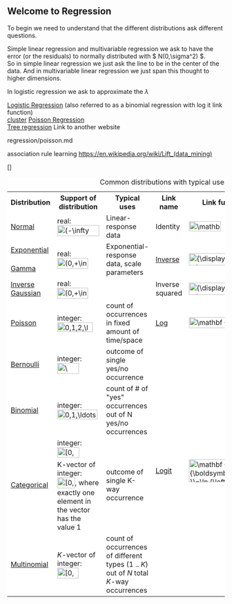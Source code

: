 
## Welcome to Regression


To begin we need to understand that the different distributions ask different questions.

Simple linear regression and multivariable regression we ask to have the error (or the residuals) to normally distributed with $ N(0,\sigma^2) $.<br/>
So in simple linear regression we just ask the line to be in the center of the data. And in multivariable linear regression we just span this thought to higher dimensions.

In logistic regression we ask to approximate the $\lambda$

[Logistic Regression](Logisticregression.md) (also referred to as a binomial regression with log it link function)<br>
[cluster](clusterclassification.md)
[Poisson Regression](regression/poisson.md)<br>
[Tree regression](http://www.di.fc.ul.pt/~jpn/r/tree/tree.html) Link to another website

regression/poisson.md

association rule learning https://en.wikipedia.org/wiki/Lift_(data_mining)

[]

<table class="wikitable" style="background:white;">
<caption>Common distributions with typical uses and canonical link functions</caption>
<tbody><tr>
<th>Distribution</th>
<th>Support of distribution</th>
<th>Typical uses</th>
<th>Link name</th>
<th>Link function</th>
<th>Mean function</th>
</tr>
<tr>
<td><a href="/wiki/Normal_distribution" title="Normal distribution">Normal</a></td>
<td>real: <span class="mwe-math-element"><span class="mwe-math-mathml-inline mwe-math-mathml-a11y" style="display: none;"><math xmlns="http://www.w3.org/1998/Math/MathML">
  <semantics>
    <mrow class="MJX-TeXAtom-ORD">
      <mstyle displaystyle="true" scriptlevel="0">
        <mo stretchy="false">(</mo>
        <mo>−<!-- − --></mo>
        <mi mathvariant="normal">∞<!-- ∞ --></mi>
        <mo>,</mo>
        <mo>+</mo>
        <mi mathvariant="normal">∞<!-- ∞ --></mi>
        <mo stretchy="false">)</mo>
      </mstyle>
    </mrow>
    <annotation encoding="application/x-tex">{\displaystyle (-\infty ,+\infty )}</annotation>
  </semantics>
</math></span><img src="https://wikimedia.org/api/rest_v1/media/math/render/svg/e577bfa9ed1c0f83ed643206abae3cd2f234cf9c" class="mwe-math-fallback-image-inline" aria-hidden="true" style="vertical-align: -0.838ex; width:11.18ex; height:2.843ex;" alt="(-\infty ,+\infty )"></span></td>
<td>Linear-response data</td>
<td>Identity</td>
<td><span class="mwe-math-element"><span class="mwe-math-mathml-inline mwe-math-mathml-a11y" style="display: none;"><math xmlns="http://www.w3.org/1998/Math/MathML">
  <semantics>
    <mrow class="MJX-TeXAtom-ORD">
      <mstyle displaystyle="true" scriptlevel="0">
        <mrow class="MJX-TeXAtom-ORD">
          <mi mathvariant="bold">X</mi>
        </mrow>
        <mrow class="MJX-TeXAtom-ORD">
          <mi mathvariant="bold-italic">β<!-- β --></mi>
        </mrow>
        <mo>=</mo>
        <mi>μ<!-- μ --></mi>
        <mspace width="thinmathspace"></mspace>
        <mspace width="negativethinmathspace"></mspace>
      </mstyle>
    </mrow>
    <annotation encoding="application/x-tex">{\displaystyle \mathbf {X} {\boldsymbol {\beta }}=\mu \,\!}</annotation>
  </semantics>
</math></span><img src="https://wikimedia.org/api/rest_v1/media/math/render/svg/63238c06f9c1927aee60b40fec3adccd419cf32a" class="mwe-math-fallback-image-inline" aria-hidden="true" style="vertical-align: -0.838ex; margin-right: -0.387ex; width:8.483ex; height:2.676ex;" alt="\mathbf {X} {\boldsymbol {\beta }}=\mu \,\!"></span></td>
<td><span class="mwe-math-element"><span class="mwe-math-mathml-inline mwe-math-mathml-a11y" style="display: none;"><math xmlns="http://www.w3.org/1998/Math/MathML">
  <semantics>
    <mrow class="MJX-TeXAtom-ORD">
      <mstyle displaystyle="true" scriptlevel="0">
        <mi>μ<!-- μ --></mi>
        <mo>=</mo>
        <mrow class="MJX-TeXAtom-ORD">
          <mi mathvariant="bold">X</mi>
        </mrow>
        <mrow class="MJX-TeXAtom-ORD">
          <mi mathvariant="bold-italic">β<!-- β --></mi>
        </mrow>
        <mspace width="thinmathspace"></mspace>
        <mspace width="negativethinmathspace"></mspace>
      </mstyle>
    </mrow>
    <annotation encoding="application/x-tex">{\displaystyle \mu =\mathbf {X} {\boldsymbol {\beta }}\,\!}</annotation>
  </semantics>
</math></span><img src="https://wikimedia.org/api/rest_v1/media/math/render/svg/12c514082234f52d09595635789f474de0279b7d" class="mwe-math-fallback-image-inline" aria-hidden="true" style="vertical-align: -0.838ex; margin-right: -0.387ex; width:8.483ex; height:2.676ex;" alt="\mu =\mathbf {X} {\boldsymbol {\beta }}\,\!"></span></td>
</tr>
<tr>
<td><a href="/wiki/Exponential_distribution" title="Exponential distribution">Exponential</a></td>
<td rowspan="2">real: <span class="mwe-math-element"><span class="mwe-math-mathml-inline mwe-math-mathml-a11y" style="display: none;"><math xmlns="http://www.w3.org/1998/Math/MathML">
  <semantics>
    <mrow class="MJX-TeXAtom-ORD">
      <mstyle displaystyle="true" scriptlevel="0">
        <mo stretchy="false">(</mo>
        <mn>0</mn>
        <mo>,</mo>
        <mo>+</mo>
        <mi mathvariant="normal">∞<!-- ∞ --></mi>
        <mo stretchy="false">)</mo>
      </mstyle>
    </mrow>
    <annotation encoding="application/x-tex">{\displaystyle (0,+\infty )}</annotation>
  </semantics>
</math></span><img src="https://wikimedia.org/api/rest_v1/media/math/render/svg/de77e40eb7e2582eef8a5a1da1bc027b7d9a8d6e" class="mwe-math-fallback-image-inline" aria-hidden="true" style="vertical-align: -0.838ex; width:8.2ex; height:2.843ex;" alt="(0,+\infty )"></span></td>
<td rowspan="2">Exponential-response data, scale parameters</td>
<td rowspan="2"><a href="/wiki/Multiplicative_inverse" title="Multiplicative inverse">Inverse</a></td>
<td rowspan="2"><span class="mwe-math-element"><span class="mwe-math-mathml-inline mwe-math-mathml-a11y" style="display: none;"><math xmlns="http://www.w3.org/1998/Math/MathML">
  <semantics>
    <mrow class="MJX-TeXAtom-ORD">
      <mstyle displaystyle="true" scriptlevel="0">
        <mrow class="MJX-TeXAtom-ORD">
          <mi mathvariant="bold">X</mi>
        </mrow>
        <mrow class="MJX-TeXAtom-ORD">
          <mi mathvariant="bold-italic">β<!-- β --></mi>
        </mrow>
        <mo>=</mo>
        <msup>
          <mi>μ<!-- μ --></mi>
          <mrow class="MJX-TeXAtom-ORD">
            <mo>−<!-- − --></mo>
            <mn>1</mn>
          </mrow>
        </msup>
        <mspace width="thinmathspace"></mspace>
        <mspace width="negativethinmathspace"></mspace>
      </mstyle>
    </mrow>
    <annotation encoding="application/x-tex">{\displaystyle \mathbf {X} {\boldsymbol {\beta }}=\mu ^{-1}\,\!}</annotation>
  </semantics>
</math></span><img src="https://wikimedia.org/api/rest_v1/media/math/render/svg/35c753c466b330a78b576fc8727e188962cc604f" class="mwe-math-fallback-image-inline" aria-hidden="true" style="vertical-align: -0.838ex; margin-right: -0.387ex; width:10.83ex; height:3.176ex;" alt="{\displaystyle \mathbf {X} {\boldsymbol {\beta }}=\mu ^{-1}\,\!}"></span></td>
<td rowspan="2"><span class="mwe-math-element"><span class="mwe-math-mathml-inline mwe-math-mathml-a11y" style="display: none;"><math xmlns="http://www.w3.org/1998/Math/MathML">
  <semantics>
    <mrow class="MJX-TeXAtom-ORD">
      <mstyle displaystyle="true" scriptlevel="0">
        <mi>μ<!-- μ --></mi>
        <mo>=</mo>
        <mo stretchy="false">(</mo>
        <mrow class="MJX-TeXAtom-ORD">
          <mi mathvariant="bold">X</mi>
        </mrow>
        <mrow class="MJX-TeXAtom-ORD">
          <mi mathvariant="bold-italic">β<!-- β --></mi>
        </mrow>
        <msup>
          <mo stretchy="false">)</mo>
          <mrow class="MJX-TeXAtom-ORD">
            <mo>−<!-- − --></mo>
            <mn>1</mn>
          </mrow>
        </msup>
        <mspace width="thinmathspace"></mspace>
        <mspace width="negativethinmathspace"></mspace>
      </mstyle>
    </mrow>
    <annotation encoding="application/x-tex">{\displaystyle \mu =(\mathbf {X} {\boldsymbol {\beta }})^{-1}\,\!}</annotation>
  </semantics>
</math></span><img src="https://wikimedia.org/api/rest_v1/media/math/render/svg/77e75642db84d5f96e6c2ceb8b6c1deec1b41037" class="mwe-math-fallback-image-inline" aria-hidden="true" style="vertical-align: -0.838ex; margin-right: -0.387ex; width:12.66ex; height:3.176ex;" alt="{\displaystyle \mu =(\mathbf {X} {\boldsymbol {\beta }})^{-1}\,\!}"></span></td>
</tr>
<tr>
<td><a href="/wiki/Gamma_distribution" title="Gamma distribution">Gamma</a></td>
</tr>
<tr>
<td><a href="/wiki/Inverse_Gaussian_distribution" title="Inverse Gaussian distribution">Inverse<br>
Gaussian</a></td>
<td>real: <span class="mwe-math-element"><span class="mwe-math-mathml-inline mwe-math-mathml-a11y" style="display: none;"><math xmlns="http://www.w3.org/1998/Math/MathML">
  <semantics>
    <mrow class="MJX-TeXAtom-ORD">
      <mstyle displaystyle="true" scriptlevel="0">
        <mo stretchy="false">(</mo>
        <mn>0</mn>
        <mo>,</mo>
        <mo>+</mo>
        <mi mathvariant="normal">∞<!-- ∞ --></mi>
        <mo stretchy="false">)</mo>
      </mstyle>
    </mrow>
    <annotation encoding="application/x-tex">{\displaystyle (0,+\infty )}</annotation>
  </semantics>
</math></span><img src="https://wikimedia.org/api/rest_v1/media/math/render/svg/de77e40eb7e2582eef8a5a1da1bc027b7d9a8d6e" class="mwe-math-fallback-image-inline" aria-hidden="true" style="vertical-align: -0.838ex; width:8.2ex; height:2.843ex;" alt="(0,+\infty )"></span></td>
<td></td>
<td>Inverse<br>
squared</td>
<td><span class="mwe-math-element"><span class="mwe-math-mathml-inline mwe-math-mathml-a11y" style="display: none;"><math xmlns="http://www.w3.org/1998/Math/MathML">
  <semantics>
    <mrow class="MJX-TeXAtom-ORD">
      <mstyle displaystyle="true" scriptlevel="0">
        <mrow class="MJX-TeXAtom-ORD">
          <mi mathvariant="bold">X</mi>
        </mrow>
        <mrow class="MJX-TeXAtom-ORD">
          <mi mathvariant="bold-italic">β<!-- β --></mi>
        </mrow>
        <mo>=</mo>
        <msup>
          <mi>μ<!-- μ --></mi>
          <mrow class="MJX-TeXAtom-ORD">
            <mo>−<!-- − --></mo>
            <mn>2</mn>
          </mrow>
        </msup>
        <mspace width="thinmathspace"></mspace>
        <mspace width="negativethinmathspace"></mspace>
      </mstyle>
    </mrow>
    <annotation encoding="application/x-tex">{\displaystyle \mathbf {X} {\boldsymbol {\beta }}=\mu ^{-2}\,\!}</annotation>
  </semantics>
</math></span><img src="https://wikimedia.org/api/rest_v1/media/math/render/svg/0a3b87590326202b24e85ce5762989fd34bff8c2" class="mwe-math-fallback-image-inline" aria-hidden="true" style="vertical-align: -0.838ex; margin-right: -0.387ex; width:10.83ex; height:3.176ex;" alt="{\displaystyle \mathbf {X} {\boldsymbol {\beta }}=\mu ^{-2}\,\!}"></span></td>
<td><span class="mwe-math-element"><span class="mwe-math-mathml-inline mwe-math-mathml-a11y" style="display: none;"><math xmlns="http://www.w3.org/1998/Math/MathML">
  <semantics>
    <mrow class="MJX-TeXAtom-ORD">
      <mstyle displaystyle="true" scriptlevel="0">
        <mi>μ<!-- μ --></mi>
        <mo>=</mo>
        <mo stretchy="false">(</mo>
        <mrow class="MJX-TeXAtom-ORD">
          <mi mathvariant="bold">X</mi>
        </mrow>
        <mrow class="MJX-TeXAtom-ORD">
          <mi mathvariant="bold-italic">β<!-- β --></mi>
        </mrow>
        <msup>
          <mo stretchy="false">)</mo>
          <mrow class="MJX-TeXAtom-ORD">
            <mo>−<!-- − --></mo>
            <mn>1</mn>
            <mrow class="MJX-TeXAtom-ORD">
              <mo>/</mo>
            </mrow>
            <mn>2</mn>
          </mrow>
        </msup>
        <mspace width="thinmathspace"></mspace>
        <mspace width="negativethinmathspace"></mspace>
      </mstyle>
    </mrow>
    <annotation encoding="application/x-tex">{\displaystyle \mu =(\mathbf {X} {\boldsymbol {\beta }})^{-1/2}\,\!}</annotation>
  </semantics>
</math></span><img src="https://wikimedia.org/api/rest_v1/media/math/render/svg/9f2b2781a377e3d9ed78c1b1e026fda1e8895402" class="mwe-math-fallback-image-inline" aria-hidden="true" style="vertical-align: -0.838ex; margin-right: -0.387ex; width:14.319ex; height:3.343ex;" alt="{\displaystyle \mu =(\mathbf {X} {\boldsymbol {\beta }})^{-1/2}\,\!}"></span></td>
</tr>
<tr>
<td><a href="/wiki/Poisson_distribution" title="Poisson distribution">Poisson</a></td>
<td>integer: <span class="mwe-math-element"><span class="mwe-math-mathml-inline mwe-math-mathml-a11y" style="display: none;"><math xmlns="http://www.w3.org/1998/Math/MathML">
  <semantics>
    <mrow class="MJX-TeXAtom-ORD">
      <mstyle displaystyle="true" scriptlevel="0">
        <mn>0</mn>
        <mo>,</mo>
        <mn>1</mn>
        <mo>,</mo>
        <mn>2</mn>
        <mo>,</mo>
        <mo>…<!-- … --></mo>
      </mstyle>
    </mrow>
    <annotation encoding="application/x-tex">{\displaystyle 0,1,2,\ldots }</annotation>
  </semantics>
</math></span><img src="https://wikimedia.org/api/rest_v1/media/math/render/svg/b1da8ed7e74b31b6314f23f122a1198c104fcaad" class="mwe-math-fallback-image-inline" aria-hidden="true" style="vertical-align: -0.671ex; width:9.386ex; height:2.509ex;" alt="0,1,2,\ldots "></span></td>
<td>count of occurrences in fixed amount of time/space</td>
<td><a href="/wiki/Natural_logarithm" title="Natural logarithm">Log</a></td>
<td><span class="mwe-math-element"><span class="mwe-math-mathml-inline mwe-math-mathml-a11y" style="display: none;"><math xmlns="http://www.w3.org/1998/Math/MathML">
  <semantics>
    <mrow class="MJX-TeXAtom-ORD">
      <mstyle displaystyle="true" scriptlevel="0">
        <mrow class="MJX-TeXAtom-ORD">
          <mi mathvariant="bold">X</mi>
        </mrow>
        <mrow class="MJX-TeXAtom-ORD">
          <mi mathvariant="bold-italic">β<!-- β --></mi>
        </mrow>
        <mo>=</mo>
        <mi>ln</mi>
        <mo>⁡<!-- ⁡ --></mo>
        <mrow class="MJX-TeXAtom-ORD">
          <mo stretchy="false">(</mo>
          <mi>μ<!-- μ --></mi>
          <mo stretchy="false">)</mo>
        </mrow>
        <mspace width="thinmathspace"></mspace>
        <mspace width="negativethinmathspace"></mspace>
      </mstyle>
    </mrow>
    <annotation encoding="application/x-tex">{\displaystyle \mathbf {X} {\boldsymbol {\beta }}=\ln {(\mu )}\,\!}</annotation>
  </semantics>
</math></span><img src="https://wikimedia.org/api/rest_v1/media/math/render/svg/ef9f78b057c55a36d8b2516ba1f22a64f601fa1e" class="mwe-math-fallback-image-inline" aria-hidden="true" style="vertical-align: -0.838ex; margin-right: -0.387ex; width:12.66ex; height:2.843ex;" alt="\mathbf {X} {\boldsymbol {\beta }}=\ln {(\mu )}\,\!"></span></td>
<td><span class="mwe-math-element"><span class="mwe-math-mathml-inline mwe-math-mathml-a11y" style="display: none;"><math xmlns="http://www.w3.org/1998/Math/MathML">
  <semantics>
    <mrow class="MJX-TeXAtom-ORD">
      <mstyle displaystyle="true" scriptlevel="0">
        <mi>μ<!-- μ --></mi>
        <mo>=</mo>
        <mi>exp</mi>
        <mo>⁡<!-- ⁡ --></mo>
        <mrow class="MJX-TeXAtom-ORD">
          <mo stretchy="false">(</mo>
          <mrow class="MJX-TeXAtom-ORD">
            <mi mathvariant="bold">X</mi>
          </mrow>
          <mrow class="MJX-TeXAtom-ORD">
            <mi mathvariant="bold-italic">β<!-- β --></mi>
          </mrow>
          <mo stretchy="false">)</mo>
        </mrow>
        <mspace width="thinmathspace"></mspace>
        <mspace width="negativethinmathspace"></mspace>
      </mstyle>
    </mrow>
    <annotation encoding="application/x-tex">{\displaystyle \mu =\exp {(\mathbf {X} {\boldsymbol {\beta }})}\,\!}</annotation>
  </semantics>
</math></span><img src="https://wikimedia.org/api/rest_v1/media/math/render/svg/b8cdcc2a7f1ac3de2da641254ab17cd120d1ce5e" class="mwe-math-fallback-image-inline" aria-hidden="true" style="vertical-align: -0.838ex; margin-right: -0.387ex; width:14.284ex; height:2.843ex;" alt="\mu =\exp {(\mathbf {X} {\boldsymbol {\beta }})}\,\!"></span></td>
</tr>
<tr>
<td><a href="/wiki/Bernoulli_distribution" title="Bernoulli distribution">Bernoulli</a></td>
<td>integer: <span class="mwe-math-element"><span class="mwe-math-mathml-inline mwe-math-mathml-a11y" style="display: none;"><math xmlns="http://www.w3.org/1998/Math/MathML">
  <semantics>
    <mrow class="MJX-TeXAtom-ORD">
      <mstyle displaystyle="true" scriptlevel="0">
        <mo fence="false" stretchy="false">{</mo>
        <mn>0</mn>
        <mo>,</mo>
        <mn>1</mn>
        <mo fence="false" stretchy="false">}</mo>
      </mstyle>
    </mrow>
    <annotation encoding="application/x-tex">{\displaystyle \{0,1\}}</annotation>
  </semantics>
</math></span><img src="https://wikimedia.org/api/rest_v1/media/math/render/svg/28de5781698336d21c9c560fb1cbb3fb406923eb" class="mwe-math-fallback-image-inline" aria-hidden="true" style="vertical-align: -0.838ex; width:5.736ex; height:2.843ex;" alt="\{0,1\}"></span></td>
<td>outcome of single yes/no occurrence</td>
<td rowspan="5"><a href="/wiki/Logit" title="Logit">Logit</a></td>
<td rowspan="5"><span class="mwe-math-element"><span class="mwe-math-mathml-inline mwe-math-mathml-a11y" style="display: none;"><math xmlns="http://www.w3.org/1998/Math/MathML">
  <semantics>
    <mrow class="MJX-TeXAtom-ORD">
      <mstyle displaystyle="true" scriptlevel="0">
        <mrow class="MJX-TeXAtom-ORD">
          <mi mathvariant="bold">X</mi>
        </mrow>
        <mrow class="MJX-TeXAtom-ORD">
          <mi mathvariant="bold-italic">β<!-- β --></mi>
        </mrow>
        <mo>=</mo>
        <mi>ln</mi>
        <mo>⁡<!-- ⁡ --></mo>
        <mrow class="MJX-TeXAtom-ORD">
          <mrow>
            <mo>(</mo>
            <mrow class="MJX-TeXAtom-ORD">
              <mfrac>
                <mi>μ<!-- μ --></mi>
                <mrow>
                  <mn>1</mn>
                  <mo>−<!-- − --></mo>
                  <mi>μ<!-- μ --></mi>
                </mrow>
              </mfrac>
            </mrow>
            <mo>)</mo>
          </mrow>
        </mrow>
        <mspace width="thinmathspace"></mspace>
        <mspace width="negativethinmathspace"></mspace>
      </mstyle>
    </mrow>
    <annotation encoding="application/x-tex">{\displaystyle \mathbf {X} {\boldsymbol {\beta }}=\ln {\left({\frac {\mu }{1-\mu }}\right)}\,\!}</annotation>
  </semantics>
</math></span><img src="https://wikimedia.org/api/rest_v1/media/math/render/svg/b1399fce891de947b987e2e8ae8abd942316a681" class="mwe-math-fallback-image-inline" aria-hidden="true" style="vertical-align: -2.505ex; margin-right: -0.387ex; width:19.132ex; height:6.176ex;" alt="\mathbf {X} {\boldsymbol {\beta }}=\ln {\left({\frac {\mu }{1-\mu }}\right)}\,\!"></span></td>
<td rowspan="5"><span class="mwe-math-element"><span class="mwe-math-mathml-inline mwe-math-mathml-a11y" style="display: none;"><math xmlns="http://www.w3.org/1998/Math/MathML">
  <semantics>
    <mrow class="MJX-TeXAtom-ORD">
      <mstyle displaystyle="true" scriptlevel="0">
        <mi>μ<!-- μ --></mi>
        <mo>=</mo>
        <mrow class="MJX-TeXAtom-ORD">
          <mfrac>
            <mrow>
              <mi>exp</mi>
              <mo>⁡<!-- ⁡ --></mo>
              <mrow class="MJX-TeXAtom-ORD">
                <mo stretchy="false">(</mo>
                <mrow class="MJX-TeXAtom-ORD">
                  <mi mathvariant="bold">X</mi>
                </mrow>
                <mrow class="MJX-TeXAtom-ORD">
                  <mi mathvariant="bold-italic">β<!-- β --></mi>
                </mrow>
                <mo stretchy="false">)</mo>
              </mrow>
            </mrow>
            <mrow>
              <mn>1</mn>
              <mo>+</mo>
              <mi>exp</mi>
              <mo>⁡<!-- ⁡ --></mo>
              <mrow class="MJX-TeXAtom-ORD">
                <mo stretchy="false">(</mo>
                <mrow class="MJX-TeXAtom-ORD">
                  <mi mathvariant="bold">X</mi>
                </mrow>
                <mrow class="MJX-TeXAtom-ORD">
                  <mi mathvariant="bold-italic">β<!-- β --></mi>
                </mrow>
                <mo stretchy="false">)</mo>
              </mrow>
            </mrow>
          </mfrac>
        </mrow>
        <mo>=</mo>
        <mrow class="MJX-TeXAtom-ORD">
          <mfrac>
            <mn>1</mn>
            <mrow>
              <mn>1</mn>
              <mo>+</mo>
              <mi>exp</mi>
              <mo>⁡<!-- ⁡ --></mo>
              <mrow class="MJX-TeXAtom-ORD">
                <mo stretchy="false">(</mo>
                <mo>−<!-- − --></mo>
                <mrow class="MJX-TeXAtom-ORD">
                  <mi mathvariant="bold">X</mi>
                </mrow>
                <mrow class="MJX-TeXAtom-ORD">
                  <mi mathvariant="bold-italic">β<!-- β --></mi>
                </mrow>
                <mo stretchy="false">)</mo>
              </mrow>
            </mrow>
          </mfrac>
        </mrow>
        <mspace width="thinmathspace"></mspace>
        <mspace width="negativethinmathspace"></mspace>
      </mstyle>
    </mrow>
    <annotation encoding="application/x-tex">{\displaystyle \mu ={\frac {\exp {(\mathbf {X} {\boldsymbol {\beta }})}}{1+\exp {(\mathbf {X} {\boldsymbol {\beta }})}}}={\frac {1}{1+\exp {(-\mathbf {X} {\boldsymbol {\beta }})}}}\,\!}</annotation>
  </semantics>
</math></span><img src="https://wikimedia.org/api/rest_v1/media/math/render/svg/edc5319ec8c1afe66476e8fc9c12710965ddfdca" class="mwe-math-fallback-image-inline" aria-hidden="true" style="vertical-align: -2.671ex; margin-right: -0.387ex; width:38.306ex; height:6.509ex;" alt="\mu ={\frac {\exp {(\mathbf {X} {\boldsymbol {\beta }})}}{1+\exp {(\mathbf {X} {\boldsymbol {\beta }})}}}={\frac {1}{1+\exp {(-\mathbf {X} {\boldsymbol {\beta }})}}}\,\!"></span></td>
</tr>
<tr>
<td><a href="/wiki/Binomial_distribution" title="Binomial distribution">Binomial</a></td>
<td>integer: <span class="mwe-math-element"><span class="mwe-math-mathml-inline mwe-math-mathml-a11y" style="display: none;"><math xmlns="http://www.w3.org/1998/Math/MathML">
  <semantics>
    <mrow class="MJX-TeXAtom-ORD">
      <mstyle displaystyle="true" scriptlevel="0">
        <mn>0</mn>
        <mo>,</mo>
        <mn>1</mn>
        <mo>,</mo>
        <mo>…<!-- … --></mo>
        <mo>,</mo>
        <mi>N</mi>
      </mstyle>
    </mrow>
    <annotation encoding="application/x-tex">{\displaystyle 0,1,\ldots ,N}</annotation>
  </semantics>
</math></span><img src="https://wikimedia.org/api/rest_v1/media/math/render/svg/4f0dabd0eecff746a5377991354a67ea28a4e684" class="mwe-math-fallback-image-inline" aria-hidden="true" style="vertical-align: -0.671ex; width:10.674ex; height:2.509ex;" alt="0,1,\ldots ,N"></span></td>
<td>count of # of "yes" occurrences out of N yes/no occurrences</td>
</tr>
<tr>
<td rowspan="2"><a href="/wiki/Categorical_distribution" title="Categorical distribution">Categorical</a></td>
<td>integer: <span class="mwe-math-element"><span class="mwe-math-mathml-inline mwe-math-mathml-a11y" style="display: none;"><math xmlns="http://www.w3.org/1998/Math/MathML">
  <semantics>
    <mrow class="MJX-TeXAtom-ORD">
      <mstyle displaystyle="true" scriptlevel="0">
        <mo stretchy="false">[</mo>
        <mn>0</mn>
        <mo>,</mo>
        <mi>K</mi>
        <mo stretchy="false">)</mo>
      </mstyle>
    </mrow>
    <annotation encoding="application/x-tex">{\displaystyle [0,K)}</annotation>
  </semantics>
</math></span><img src="https://wikimedia.org/api/rest_v1/media/math/render/svg/aa074207d3bea2e879410172ce89ba2435d37d11" class="mwe-math-fallback-image-inline" aria-hidden="true" style="vertical-align: -0.838ex; width:5.866ex; height:2.843ex;" alt="[0,K)"></span></td>
<td rowspan="2">outcome of single K-way occurrence</td>
</tr>
<tr>
<td>K-vector of integer: <span class="mwe-math-element"><span class="mwe-math-mathml-inline mwe-math-mathml-a11y" style="display: none;"><math xmlns="http://www.w3.org/1998/Math/MathML">
  <semantics>
    <mrow class="MJX-TeXAtom-ORD">
      <mstyle displaystyle="true" scriptlevel="0">
        <mo stretchy="false">[</mo>
        <mn>0</mn>
        <mo>,</mo>
        <mn>1</mn>
        <mo stretchy="false">]</mo>
      </mstyle>
    </mrow>
    <annotation encoding="application/x-tex">{\displaystyle [0,1]}</annotation>
  </semantics>
</math></span><img src="https://wikimedia.org/api/rest_v1/media/math/render/svg/738f7d23bb2d9642bab520020873cccbef49768d" class="mwe-math-fallback-image-inline" aria-hidden="true" style="vertical-align: -0.838ex; width:4.705ex; height:2.843ex;" alt="[0,1]"></span>, where exactly one element in the vector has the value 1</td>
</tr>
<tr>
<td><a href="/wiki/Multinomial_distribution" title="Multinomial distribution">Multinomial</a></td>
<td><i>K</i>-vector of integer: <span class="mwe-math-element"><span class="mwe-math-mathml-inline mwe-math-mathml-a11y" style="display: none;"><math xmlns="http://www.w3.org/1998/Math/MathML">
  <semantics>
    <mrow class="MJX-TeXAtom-ORD">
      <mstyle displaystyle="true" scriptlevel="0">
        <mo stretchy="false">[</mo>
        <mn>0</mn>
        <mo>,</mo>
        <mi>N</mi>
        <mo stretchy="false">]</mo>
      </mstyle>
    </mrow>
    <annotation encoding="application/x-tex">{\displaystyle [0,N]}</annotation>
  </semantics>
</math></span><img src="https://wikimedia.org/api/rest_v1/media/math/render/svg/703d57dca548a7f9d927247c2a27b67666aebdd5" class="mwe-math-fallback-image-inline" aria-hidden="true" style="vertical-align: -0.838ex; width:5.606ex; height:2.843ex;" alt="[0,N]"></span></td>
<td>count of occurrences of different types (1 .. <i>K</i>) out of <i>N</i> total <i>K</i>-way occurrences</td>
</tr>
</tbody></table>
